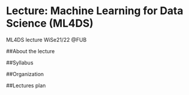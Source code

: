 # Lecture: Machine Learning for Data Science (ML4DS)
ML4DS lecture WiSe21/22 @FUB

##About the lecture


##Syllabus


##Organization

##Lectures plan
